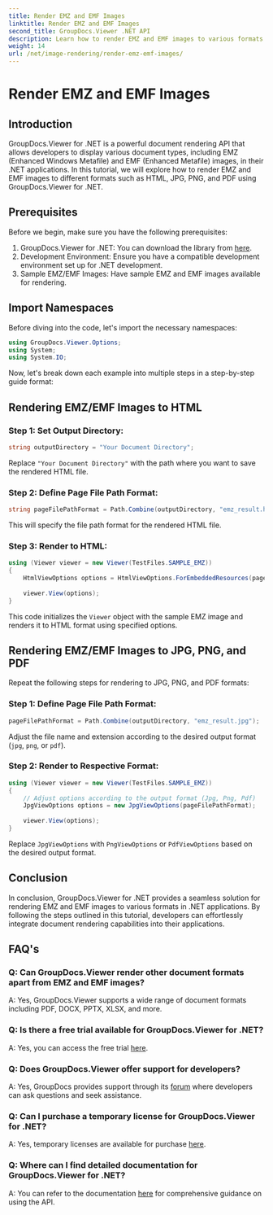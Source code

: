 ```yaml
---
title: Render EMZ and EMF Images
linktitle: Render EMZ and EMF Images
second_title: GroupDocs.Viewer .NET API
description: Learn how to render EMZ and EMF images to various formats using GroupDocs.Viewer for .NET. Easy-to-follow tutorial for developers.
weight: 14
url: /net/image-rendering/render-emz-emf-images/
---
```


# Render EMZ and EMF Images

## Introduction

GroupDocs.Viewer for .NET is a powerful document rendering API that allows developers to display various document types, including EMZ (Enhanced Windows Metafile) and EMF (Enhanced Metafile) images, in their .NET applications. In this tutorial, we will explore how to render EMZ and EMF images to different formats such as HTML, JPG, PNG, and PDF using GroupDocs.Viewer for .NET.

## Prerequisites

Before we begin, make sure you have the following prerequisites:

1. GroupDocs.Viewer for .NET: You can download the library from [here](https://releases.groupdocs.com/viewer/net/).
2. Development Environment: Ensure you have a compatible development environment set up for .NET development.
3. Sample EMZ/EMF Images: Have sample EMZ and EMF images available for rendering.

## Import Namespaces

Before diving into the code, let's import the necessary namespaces:

```csharp
using GroupDocs.Viewer.Options;
using System;
using System.IO;
```

Now, let's break down each example into multiple steps in a step-by-step guide format:

## Rendering EMZ/EMF Images to HTML

### Step 1: Set Output Directory:
```csharp
string outputDirectory = "Your Document Directory";
```
Replace `"Your Document Directory"` with the path where you want to save the rendered HTML file.

### Step 2: Define Page File Path Format:
```csharp
string pageFilePathFormat = Path.Combine(outputDirectory, "emz_result.html");
```
This will specify the file path format for the rendered HTML file.

### Step 3: Render to HTML:
```csharp
using (Viewer viewer = new Viewer(TestFiles.SAMPLE_EMZ))
{
    HtmlViewOptions options = HtmlViewOptions.ForEmbeddedResources(pageFilePathFormat);
    
    viewer.View(options);
}
```
This code initializes the `Viewer` object with the sample EMZ image and renders it to HTML format using specified options.

## Rendering EMZ/EMF Images to JPG, PNG, and PDF

Repeat the following steps for rendering to JPG, PNG, and PDF formats:

### Step 1: Define Page File Path Format:
```csharp
pageFilePathFormat = Path.Combine(outputDirectory, "emz_result.jpg");
```
Adjust the file name and extension according to the desired output format (`jpg`, `png`, or `pdf`).

### Step 2: Render to Respective Format:
```csharp
using (Viewer viewer = new Viewer(TestFiles.SAMPLE_EMZ))
{
    // Adjust options according to the output format (Jpg, Png, Pdf)
    JpgViewOptions options = new JpgViewOptions(pageFilePathFormat);
    
    viewer.View(options);
}
```
Replace `JpgViewOptions` with `PngViewOptions` or `PdfViewOptions` based on the desired output format.

## Conclusion

In conclusion, GroupDocs.Viewer for .NET provides a seamless solution for rendering EMZ and EMF images to various formats in .NET applications. By following the steps outlined in this tutorial, developers can effortlessly integrate document rendering capabilities into their applications.

## FAQ's

### Q: Can GroupDocs.Viewer render other document formats apart from EMZ and EMF images?
A: Yes, GroupDocs.Viewer supports a wide range of document formats including PDF, DOCX, PPTX, XLSX, and more.

### Q: Is there a free trial available for GroupDocs.Viewer for .NET?
A: Yes, you can access the free trial [here](https://releases.groupdocs.com/).

### Q: Does GroupDocs.Viewer offer support for developers?
A: Yes, GroupDocs provides support through its [forum](https://forum.groupdocs.com/c/viewer/9) where developers can ask questions and seek assistance.

### Q: Can I purchase a temporary license for GroupDocs.Viewer for .NET?
A: Yes, temporary licenses are available for purchase [here](https://purchase.groupdocs.com/temporary-license/).

### Q: Where can I find detailed documentation for GroupDocs.Viewer for .NET?
A: You can refer to the documentation [here](https://tutorials.groupdocs.com/viewer/net/) for comprehensive guidance on using the API.
